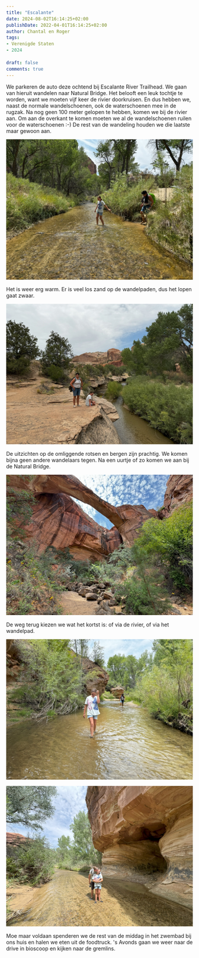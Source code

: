 ```yaml
---
title: "Escalante"
date: 2024-08-02T16:14:25+02:00
publishDate: 2022-04-01T16:14:25+02:00
author: Chantal en Roger
tags:
- Verenigde Staten
- 2024

draft: false
comments: true
---
```


We parkeren de auto deze ochtend bij Escalante River Trailhead. We gaan van hieruit wandelen naar Natural Bridge. Het belooft een leuk tochtje te worden, want we moeten vijf keer de rivier doorkruisen. En dus hebben we, naast de normale wandelschoenen, ook de waterschoenen mee in de rugzak. Na nog geen 100 meter gelopen te hebben, komen we bij de rivier aan. Om aan de overkant te komen moeten we al de wandelschoenen ruilen voor de waterschoenen :-) De rest van de wandeling houden we die laatste maar gewoon aan.

![Natural Bridge](./images/IMG_5489.jpg)

Het is weer erg warm. Er is veel los zand op de wandelpaden, dus het lopen gaat zwaar.

![Natural Bridge](./images/IMG_5481.jpg)

De uitzichten op de omliggende rotsen en bergen zijn prachtig. We komen bijna geen andere wandelaars tegen. Na een uurtje of zo komen we aan bij de Natural Bridge.

![Natural Bridge](./images/IMG_5486.jpg)

De weg terug kiezen we wat het kortst is: of via de rivier, of via het wandelpad.

![Natural Bridge](./images/IMG_5487.jpg)

![Natural Bridge](./images/IMG_0160.jpg)

Moe maar voldaan spenderen we de rest van de middag in het zwembad bij ons huis en halen we eten uit de foodtruck. 's Avonds gaan we weer naar de drive in bioscoop en kijken naar de gremlins.
